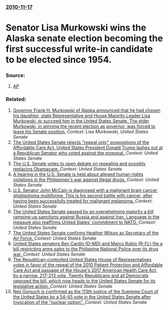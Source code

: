 ### [2010-11-17](/news/2010/11/17/index.md)

# Senator Lisa Murkowski wins the Alaska senate  election becoming the first successful write-in candidate to be elected since 1954. 




### Source:

1. [AP](http://hosted2.ap.org/APDefault/8ef5320729ce4298abefc1903704c7d5/Article_2010-11-17-US-Alaska-Senate/id-b69c9de2cd7843f984f031d8d1220a18)

### Related:

1. [Governor Frank H. Murkowski of Alaska announced that he had chosen his daughter, state Representative and House Majority Leader Lisa Murkowski, to succeed him in the United States Senate.  The elder Murkowski, in winning the recent election as governor, was forced to leave his Senate position.](/news/2002/12/20/governor-frank-h-murkowski-of-alaska-announced-that-he-had-chosen-his-daughter-state-representative-and-house-majority-leader-lisa-murkows.md) _Context: Lisa Murkowski, United States Senate_
2. [The United States Senate rejects "repeal only" propositions of the Affordable Care Act. United States President Donald Trump lashes out at a Republican Senator who voted against the proposal. ](/news/2017/07/26/the-united-states-senate-rejects-arepeal-onlya-propositions-of-the-affordable-care-act-united-states-president-donald-trump-lashes-out.md) _Context: United States Senate_
3. [The U.S. Senate votes to open debate on repealing and possibly replacing Obamacare. ](/news/2017/07/25/the-u-s-senate-votes-to-open-debate-on-repealing-and-possibly-replacing-obamacare.md) _Context: United States Senate_
4. [A hearing in the U.S. Senate is held about alleged human rights violations in the Philippines's war against illegal drugs. ](/news/2017/07/20/a-hearing-in-the-u-s-senate-is-held-about-alleged-human-rights-violations-in-the-philippines-s-war-against-illegal-drugs.md) _Context: United States Senate_
5. [U.S. Senator John McCain is diagnosed with a malignant brain cancer, glioblastoma multiforme. This is his second battle with cancer, after having been successfully treated for malignant melanoma. ](/news/2017/07/19/u-s-senator-john-mccain-is-diagnosed-with-a-malignant-brain-cancer-glioblastoma-multiforme-this-is-his-second-battle-with-cancer-after-h.md) _Context: United States Senate_
6. [The United States Senate passed by an overwhelming majority a bill ramping-up sanctions against Russia and against Iran. Language in the measure also reaffirms United States' commitment to NATO. ](/news/2017/06/16/the-united-states-senate-passed-by-an-overwhelming-majority-a-bill-ramping-up-sanctions-against-russia-and-against-iran-language-in-the-mea.md) _Context: United States Senate_
7. [The United States Senate confirms Heather Wilson as Secretary of the Air Force. ](/news/2017/05/8/the-united-states-senate-confirms-heather-wilson-as-secretary-of-the-air-force.md) _Context: United States Senate_
8. [United States senators Ben Cardin (D-MD) and Marco Rubio (R-FL) file a bill restricting arms sales to the Philippine National Police over its drug war. ](/news/2017/05/5/united-states-senators-ben-cardin-d-md-and-marco-rubio-r-fl-file-a-bill-restricting-arms-sales-to-the-philippine-national-police-over-it.md) _Context: United States Senate_
9. [The Republican-controlled United States House of Representatives votes in favor of the repeal of the 2010 Patient Protection and Affordable Care Act and passage of the House's 2017 American Health Care Act, by a narrow, 217-213 vote. Twenty Republicans and all Democrats opposed the bill, which now heads to the United States Senate for its legislative action. ](/news/2017/05/4/the-republican-controlled-united-states-house-of-representatives-votes-in-favor-of-the-repeal-of-the-2010-patient-protection-and-affordable.md) _Context: United States Senate_
10. [Neil Gorsuch is confirmed as the 113th justice of the Supreme Court of the United States by a 54-45 vote in the United States Senate after invocation of the "nuclear option". ](/news/2017/04/7/neil-gorsuch-is-confirmed-as-the-113th-justice-of-the-supreme-court-of-the-united-states-by-a-54a45-vote-in-the-united-states-senate-after.md) _Context: United States Senate_
